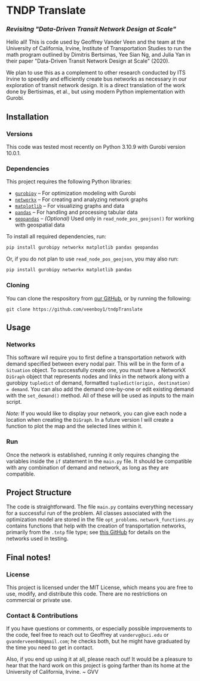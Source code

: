 # TNDP Translate
### *Revisitng "Data-Driven Transit Network Design at Scale"*

Hello all! This is code used by Geoffrey Vander Veen and the team at the University of California, Irvine, Institute of Transportation Studies to run the math program outlined by Dimitris Bertsimas, Yee Sian Ng, and Julia Yan in their paper "Data-Driven Transit Network Design at Scale" (2020). 

We plan to use this as a complement to other research conducted by ITS Irvine to speedily and efficiently create bus networks as necessary in our exploration of transit network design. It is a direct translation of the work done by Bertisimas, et al., but using modern Python implementation with Gurobi.  

## Installation 
### Versions
This code was tested most recently on Python 3.10.9 with Gurobi version 10.0.1.

### Dependencies

This project requires the following Python libraries:

- [`gurobipy`](https://www.gurobi.com/documentation/) – For optimization modeling with Gurobi
- [`networkx`](https://networkx.org/) – For creating and analyzing network graphs
- [`matplotlib`](https://matplotlib.org/) – For visualizing graphs and data
- [`pandas`](https://pandas.pydata.org/) – For handling and processing tabular data
- [`geopandas`](https://geopandas.org/) – *(Optional)* Used only in `read_node_pos_geojson()` for working with geospatial data

To install all required dependencies, run:  
```sh
pip install gurobipy networkx matplotlib pandas geopandas
```
Or, if you do not plan to use `read_node_pos_geojson`, you may also run: 
```sh
pip install gurobipy networkx matplotlib pandas 
```

### Cloning 

You can clone the respository from [our GitHub](https://github.com/veenboy1/tndpTranslate), or by running the following: 

```shell
git clone https://github.com/veenboy1/tndpTranslate
```

## Usage 

### Networks

This software wil require you to first define a transportation network with demand specified between every nodal pair. This will be in the form of a `Situation` object. To successfully create one, you must have a NetworkX `DiGraph` object that represents nodes and links in the network along with a gurobipy `tupledict` of demand, formatted `tupledict(origin, destination) = demand`. You can also add the demand one-by-one or edit existing demand with the `set_demand()` method. All of these will be used as inputs to the main script. 

*Note:* If you would like to display your network, you can give each node a location when creating the `DiGraph`. In a future version I will create a function to plot the map and the selected lines within it. 

### Run

Once the network is established, running it only requires changing the variables inside the `if` statement in the `main.py` file. It should be compatible with any combination of demand and network, as long as they are compatible. 

## Project Structure 

The code is straightforward. The file `main.py` contains everything necessary for a successful run of the problem. All classes associated with the optimization model are stored in the file `opt_problems`. `network_functions.py` contains functions that help with the creation of transportation networks, primarily from the `.tntp` file type; see [this GitHub](https://github.com/bstabler/TransportationNetworks) for details on the networks used in testing.

## Final notes!

### License  

This project is licensed under the MIT License, which means you are free to use, modify, and distribute this code. There are no restrictions on commercial or private use.

### Contact & Contributions 

If you have questions or comments, or especially possible improvements to the code, feel free to reach out to Geoffrey at `vandervg@uci.edu` or `gvanderveen04@gmail.com`; he checks both, but he might have graduated by the time you need to get in contact. 

Also, if you end up using it at all, please reach out! It would be a pleasure to hear that the hard work on this project is going farther than its home at the University of California, Irvine. _~_ GVV